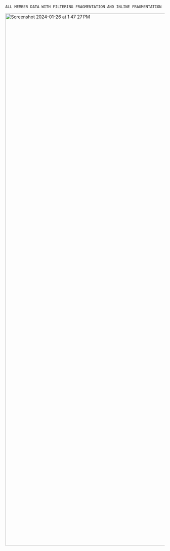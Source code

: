 `ALL MEMBER DATA WITH FILTERING FRAGMENTATION AND INLINE FRAGMENTATION`

<img width="1680" alt="Screenshot 2024-01-26 at 1 47 27 PM" src="https://github.com/ujjwaleee26/Student-Management-GraphQL-SpringBoot-Backend/assets/138270264/a1f6ff16-9cec-4f6b-94f6-06b0f172933f">

